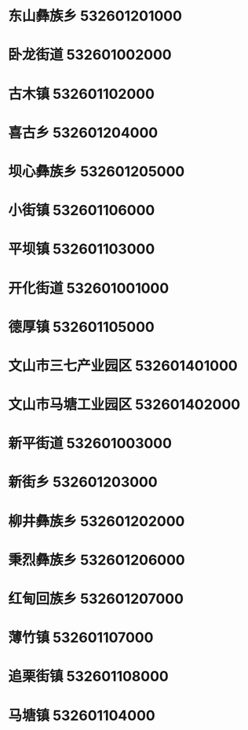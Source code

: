 # 东山彝族乡 532601201000
# 卧龙街道 532601002000
# 古木镇 532601102000
# 喜古乡 532601204000
# 坝心彝族乡 532601205000
# 小街镇 532601106000
# 平坝镇 532601103000
# 开化街道 532601001000
# 德厚镇 532601105000
# 文山市三七产业园区 532601401000
# 文山市马塘工业园区 532601402000
# 新平街道 532601003000
# 新街乡 532601203000
# 柳井彝族乡 532601202000
# 秉烈彝族乡 532601206000
# 红甸回族乡 532601207000
# 薄竹镇 532601107000
# 追栗街镇 532601108000
# 马塘镇 532601104000
